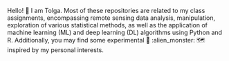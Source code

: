 Hello! :milky_way: I am Tolga. Most of these repositories are related to my class assignments, encompassing remote sensing data analysis, manipulation, exploration of various statistical methods, as well as the application of machine learning (ML) and deep learning (DL) algorithms using Python and R. 
Additionally, you may find some experimental :rocket: :alien_monster: :world_map: inspired by my personal interests.
